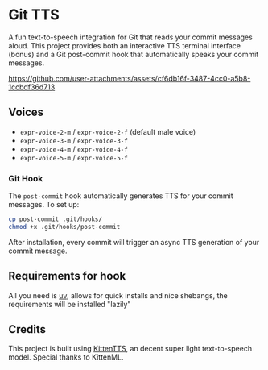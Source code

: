 # Git TTS

A fun text-to-speech integration for Git that reads your commit messages aloud. This project provides both an interactive TTS terminal interface (bonus) and a Git post-commit hook that automatically speaks your commit messages.

https://github.com/user-attachments/assets/cf6db16f-3487-4cc0-a5b8-1ccbdf36d713

## Voices

- `expr-voice-2-m` / `expr-voice-2-f` (default male voice)
- `expr-voice-3-m` / `expr-voice-3-f`
- `expr-voice-4-m` / `expr-voice-4-f`
- `expr-voice-5-m` / `expr-voice-5-f`

### Git Hook

The `post-commit` hook automatically generates TTS for your commit messages. To set up:

```bash
cp post-commit .git/hooks/
chmod +x .git/hooks/post-commit
```

After installation, every commit will trigger an async TTS generation of your commit message.

## Requirements for hook 

 All you need is [uv](https://docs.astral.sh/uv/), allows for quick installs and
 nice shebangs, the requirements will be installed "lazily"
 
## Credits

This project is built using [KittenTTS](https://github.com/KittenML/KittenTTS), an decent super light text-to-speech model. Special thanks to KittenML.
